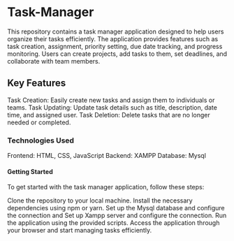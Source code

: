 # Task-Manager
This repository contains a task manager application designed to help users organize their tasks efficiently. The application provides features such as task creation, assignment, priority setting, due date tracking, and progress monitoring. Users can create projects, add tasks to them, set deadlines, and collaborate with team members.
## Key Features 
Task Creation: Easily create new tasks and assign them to individuals or teams.
Task Updating: Update task details such as title, description, date time, and assigned user.
Task Deletion: Delete tasks that are no longer needed or completed.
### Technologies Used 
Frontend: HTML, CSS, JavaScript
Backend: XAMPP
Database: Mysql
#### Getting Started
To get started with the task manager application, follow these steps:

Clone the repository to your local machine.
Install the necessary dependencies using npm or yarn.
Set up the Mysql database and configure the connection and Set up Xampp server and configure the connection.
Run the application using the provided scripts.
Access the application through your browser and start managing tasks efficiently.
